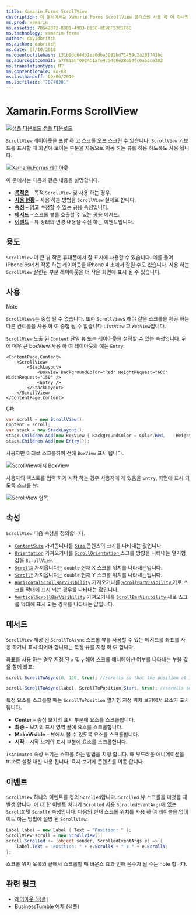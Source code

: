 ```yaml
---
title: Xamarin.Forms ScrollView
description: 이 문서에서는 Xamarin.Forms ScrollView 클래스를 사용 하 여 하나의 화면에 맞지는 및 키보드의 공간을 확보 하는 콘텐츠를 포함 하는 레이아웃을 제공 하는 방법에 설명 합니다.
ms.prod: xamarin
ms.assetid: 7B542872-B3D1-49B3-B15E-0E98F53C1F6E
ms.technology: xamarin-forms
author: davidbritch
ms.author: dabritch
ms.date: 07/10/2018
ms.openlocfilehash: 131b9dc64db1ea0dba3982bd71459c2a281743bc
ms.sourcegitcommit: 57f815bf0024b1afe9754c0e28054fc0a53ce302
ms.translationtype: MT
ms.contentlocale: ko-KR
ms.lasthandoff: 09/06/2019
ms.locfileid: "70770281"
---
```

# <a name="xamarinforms-scrollview"></a>Xamarin.Forms ScrollView

[![샘플 다운로드](~/media/shared/download.png) 샘플 다운로드](https://docs.microsoft.com/samples/xamarin/xamarin-forms-samples/userinterface-layout)

[`ScrollView`](xref:Xamarin.Forms.ScrollView) 레이아웃을 포함 하 고 스크롤 오프 스크린 수 있습니다. `ScrollView` 키보드를 표시할 때 화면에 보이는 부분을 자동으로 이동 하는 뷰를 허용 하도록도 사용 됩니다.

[![](scroll-view-images/layouts-sml.png "Xamarin.Forms 레이아웃")](scroll-view-images/layouts.png#lightbox "Xamarin.Forms 레이아웃")

이 문에서는 다음과 같은 내용을 설명합니다.

- **[목적은](#purpose)**  &ndash; 목적 `ScrollView` 및 사용 하는 경우.
- **[사용 현황](#usage)**  &ndash; 사용 하는 방법을 `ScrollView` 실제로 합니다.
- **[속성](#properties)**  &ndash; 읽고 수정할 수 있는 공용 속성입니다.
- **[메서드](#methods)**  &ndash; 스크롤 뷰를 호출할 수 있는 공용 메서드.
- **[이벤트](#events)**  &ndash; 뷰 상태의 변경 내용을 수신 하는 이벤트입니다.

## <a name="purpose"></a>용도

`ScrollView` 더 큰 뷰 작은 휴대폰에서 잘 표시에 사용할 수 있습니다. 예를 들어 iPhone 6s에서 작동 하는 레이아웃을 iPhone 4 초에서 잘릴 수도 있습니다. 사용 하는 `ScrollView` 잘린된 부분 레이아웃을 더 작은 화면에 표시 될 수 있습니다.

## <a name="usage"></a>사용

> [!NOTE]
> `ScrollView`s는 중첩 될 수 없습니다. 또한 `ScrollView`s 해야 같은 스크롤을 제공 하는 다른 컨트롤을 사용 하 여 중첩 될 수 없습니다 `ListView` 고 `WebView`입니다.

`ScrollView` 노출 된 `Content` 단일 뷰 또는 레이아웃을 설정할 수 있는 속성입니다. 뒤에 매우 큰 boxView 사용 하 여 레이아웃의 예는 `Entry`:

```xaml
<ContentPage.Content>
    <ScrollView>
        <StackLayout>
            <BoxView BackgroundColor="Red" HeightRequest="600" WidthRequest="150" />
            <Entry />
        </StackLayout>
    </ScrollView>
</ContentPage.Content>
```

C#:

```csharp
var scroll = new ScrollView();
Content = scroll;
var stack = new StackLayout();
stack.Children.Add(new BoxView { BackgroundColor = Color.Red,    HeightRequest = 600, WidthRequest = 600 });
stack.Children.Add(new Entry());
```

사용자만 아래로 스크롤하여 전에 `BoxView` 표시 됩니다.

![](scroll-view-images/scroll-start.png "ScrollView에서 BoxView")

사용자의 텍스트를 입력 하기 시작 하는 경우 사용자에 게 있음을 `Entry`, 화면에 표시 되도록 스크롤 뷰:

![](scroll-view-images/scroll-end.png "ScrollView 항목")

## <a name="properties"></a>속성

`ScrollView` 다음 속성을 정의합니다.

- [`ContentSize`](xref:Xamarin.Forms.ScrollView.ContentSizeProperty) 가져옵니다를 [ `Size` ](xref:Xamarin.Forms.Size) 콘텐츠의 크기를 나타내는 값입니다.
- [`Orientation`](xref:Xamarin.Forms.ScrollView.OrientationProperty) 가져오거나를 [ `ScrollOrientation` ](xref:Xamarin.Forms.ScrollOrientation) 스크롤 방향을 나타내는 열거형 값을 `ScrollView`.
- [`ScrollX`](xref:Xamarin.Forms.ScrollView.ScrollXProperty) 가져옵니다는 `double` 현재 X 스크롤 위치를 나타내는입니다.
- [`ScrollY`](xref:Xamarin.Forms.ScrollView.ScrollYProperty) 가져옵니다는 `double` 현재 Y 스크롤 위치를 나타내는입니다.
- [`HorizontalScrollBarVisibility`](xref:Xamarin.Forms.ScrollView.HorizontalScrollBarVisibilityProperty) 가져오거나를 [ `ScrollBarVisibility` ](xref:Xamarin.Forms.ScrollBarVisibility) 가로 스크롤 막대에 표시 되는 경우를 나타내는 값입니다.
- [`VerticalScrollBarVisibility`](xref:Xamarin.Forms.ScrollView.VerticalScrollBarVisibilityProperty) 가져오거나를 [ `ScrollBarVisibility` ](xref:Xamarin.Forms.ScrollBarVisibility) 세로 스크롤 막대에 표시 되는 경우를 나타내는 값입니다.

## <a name="methods"></a>메서드

`ScrollView` 제공 된 `ScrollToAsync` 스크롤 뷰를 사용할 수 있는 메서드를 좌표를 사용 하거나 표시 되어야 합니다는 특정 뷰를 지정 하 여 합니다.

좌표를 사용 하는 경우 지정 된 `x` 및 `y` 해야 스크롤 애니메이션 여부를 나타내는 부울 값을 함께 좌표:

```csharp
scroll.ScrollToAsync(0, 150, true); //scrolls so that the position at 150px from the top is visible

scroll.ScrollToAsync(label, ScrollToPosition.Start, true); //scrolls so that the label is at the start of the list
```

특정 요소를 스크롤할 때는 `ScrollToPosition` 열거형 지정 위치 보기에서 요소가 표시 됩니다.

- **Center** &ndash; 중심 보기의 표시 부분에 요소를 스크롤합니다.
- **최종** &ndash; 보기의 표시 영역 끝에 요소를 스크롤합니다.
- **MakeVisible** &ndash; 뷰에서 볼 수 있도록 요소를 스크롤합니다.
- **시작** &ndash; 시작 보기의 표시 부분에 요소를 스크롤합니다.

`IsAnimated` 속성 보기는 스크롤 하는 방법을 지정 합니다. 때 부드러운 애니메이션을 true로 설정 대신 사용 됩니다, 즉시 보기에 콘텐츠를 이동 합니다.

## <a name="events"></a>이벤트

`ScrollView` 하나의 이벤트를 정의 `Scrolled`합니다. `Scrolled` 뷰 스크롤을 마쳤을 때 발생 합니다. 에 대 한 이벤트 처리기 `Scrolled` 사용 `ScrolledEventArgs`에 있는 `ScrollX` 및 `ScrollY` 속성입니다. 다음의 현재 스크롤 위치를 사용 하 여 레이블을 업데이트 하는 방법에 설명 된 `ScrollView`:

```csharp
Label label = new Label { Text = "Position: " };
ScrollView scroll = new ScrollView();
scroll.Scrolled += (object sender, ScrolledEventArgs e) => {
    label.Text = "Position: " + e.ScrollX + " x " + e.ScrollY;
};
```

스크롤 위치 목록의 끝에서 스크롤할 때 바운스 효과 인해 음수가 될 수는 note 합니다.

## <a name="related-links"></a>관련 링크

- [레이아웃 (샘플)](https://docs.microsoft.com/samples/xamarin/xamarin-forms-samples/userinterface-layout)
- [BusinessTumble 예제 (샘플)](https://docs.microsoft.com/samples/xamarin/xamarin-forms-samples/userinterface-businesstumble)
